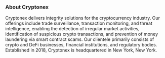 <!-- wp:paragraph -->
<h3>About Cryptonex</h3>
<p>Cryptonex delivers integrity solutions for the cryptocurrency industry. Our offerings include trade surveillance, transaction monitoring, and threat intelligence, enabling the detection of irregular market activities, identification of suspicious crypto transactions, and prevention of money laundering via smart contract scams. Our clientele primarily consists of crypto and DeFi businesses, financial institutions, and regulatory bodies. Established in 2018, Cryptonex is headquartered in New York, New York.</p>
<!-- /wp:paragraph -->
